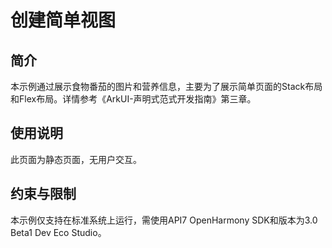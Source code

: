 # 创建简单视图
## 简介
本示例通过展示食物番茄的图片和营养信息，主要为了展示简单页面的Stack布局和Flex布局。详情参考《ArkUI-声明式范式开发指南》第三章。
## 使用说明
此页面为静态页面，无用户交互。

## 约束与限制
本示例仅支持在标准系统上运行，需使用API7 OpenHarmony SDK和版本为3.0 Beta1 Dev Eco Studio。